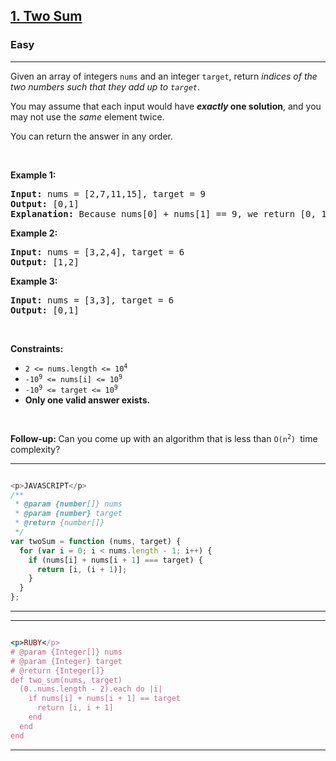 <h2><a href="https://leetcode.com/problems/two-sum/">1. Two Sum</a></h2><h3>Easy</h3><hr><div><p>Given an array of integers <code>nums</code>&nbsp;and an integer <code>target</code>, return <em>indices of the two numbers such that they add up to <code>target</code></em>.</p>

<p>You may assume that each input would have <strong><em>exactly</em> one solution</strong>, and you may not use the <em>same</em> element twice.</p>

<p>You can return the answer in any order.</p>

<p>&nbsp;</p>
<p><strong>Example 1:</strong></p>

<pre><strong>Input:</strong> nums = [2,7,11,15], target = 9
<strong>Output:</strong> [0,1]
<strong>Explanation:</strong> Because nums[0] + nums[1] == 9, we return [0, 1].
</pre>

<p><strong>Example 2:</strong></p>

<pre><strong>Input:</strong> nums = [3,2,4], target = 6
<strong>Output:</strong> [1,2]
</pre>

<p><strong>Example 3:</strong></p>

<pre><strong>Input:</strong> nums = [3,3], target = 6
<strong>Output:</strong> [0,1]
</pre>

<p>&nbsp;</p>
<p><strong>Constraints:</strong></p>

<ul>
	<li><code>2 &lt;= nums.length &lt;= 10<sup>4</sup></code></li>
	<li><code>-10<sup>9</sup> &lt;= nums[i] &lt;= 10<sup>9</sup></code></li>
	<li><code>-10<sup>9</sup> &lt;= target &lt;= 10<sup>9</sup></code></li>
	<li><strong>Only one valid answer exists.</strong></li>
</ul>

<p>&nbsp;</p>
<strong>Follow-up:&nbsp;</strong>Can you come up with an algorithm that is less than&nbsp;<code>O(n<sup>2</sup>)&nbsp;</code>time complexity?</div>


------
```javascript

<p>JAVASCRIPT</p>
/**
 * @param {number[]} nums
 * @param {number} target
 * @return {number[]}
 */
var twoSum = function (nums, target) {
  for (var i = 0; i < nums.length - 1; i++) {
    if (nums[i] + nums[i + 1] === target) {
      return [i, (i + 1)];
    }
  }
};
```

------


------
```ruby

<p>RUBY</p>
# @param {Integer[]} nums
# @param {Integer} target
# @return {Integer[]}
def two_sum(nums, target)
  (0..nums.length - 2).each do |i|
    if nums[i] + nums[i + 1] == target
      return [i, i + 1]
    end
  end
end
```

------
